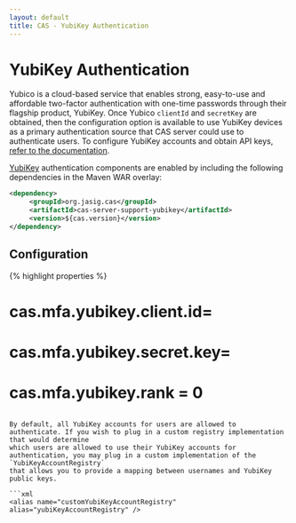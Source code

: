 ```yaml
---
layout: default
title: CAS - YubiKey Authentication
---
```


# YubiKey Authentication
Yubico is a cloud-based service that enables strong, easy-to-use and affordable two-factor authentication with one-time passwords 
through their flagship product, YubiKey. Once Yubico `clientId` and `secretKey` are obtained, then the configuration option 
is available to use YubiKey devices as a primary authentication source that CAS server could use to authenticate users. 
To configure YubiKey accounts and obtain API keys, [refer to the documentation](https://upgrade.yubico.com/getapikey/).

[YubiKey](https://www.yubico.com/products/yubikey-hardware) authentication components are enabled by including the 
following dependencies in the Maven WAR overlay:

```xml
<dependency>
     <groupId>org.jasig.cas</groupId>
     <artifactId>cas-server-support-yubikey</artifactId>
     <version>${cas.version}</version>
</dependency>
```

## Configuration

{% highlight properties %}
# cas.mfa.yubikey.client.id=
# cas.mfa.yubikey.secret.key=
# cas.mfa.yubikey.rank = 0
```

By default, all YubiKey accounts for users are allowed to authenticate. If you wish to plug in a custom registry implementation that would determine 
which users are allowed to use their YubiKey accounts for authentication, you may plug in a custom implementation of the `YubiKeyAccountRegistry`
that allows you to provide a mapping between usernames and YubiKey public keys.

```xml
<alias name="customYubiKeyAccountRegistry" alias="yubiKeyAccountRegistry" />
```


